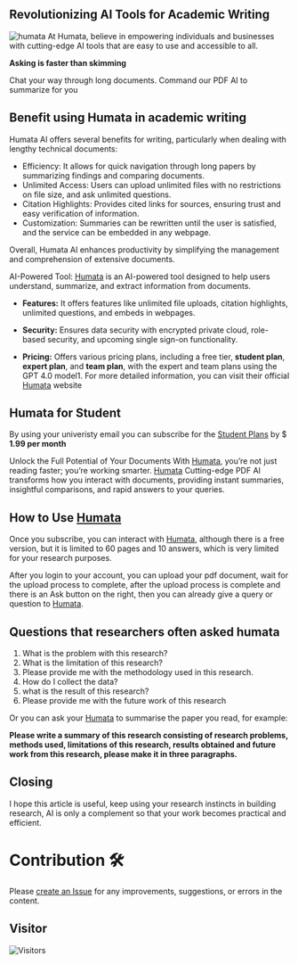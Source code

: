
## Revolutionizing AI Tools for Academic Writing

![humata](https://github.com/aprijunaidi/humata-ai-tools/assets/7279471/c0b176a0-803d-4fa6-a688-02e55f696227)
At Humata, believe in empowering individuals and businesses with cutting-edge AI tools that are easy to use and accessible to all.

**Asking is faster than skimming**

Chat your way through long documents. Command our PDF AI to summarize for you

## Benefit using Humata in academic writing

Humata AI offers several benefits for writing, particularly when dealing with lengthy technical documents:

- Efficiency: It allows for quick navigation through long papers by summarizing findings and comparing documents.
- Unlimited Access: Users can upload unlimited files with no restrictions on file size, and ask unlimited questions.
- Citation Highlights: Provides cited links for sources, ensuring trust and easy verification of information.
- Customization: Summaries can be rewritten until the user is satisfied, and the service can be embedded in any webpage.
  
Overall, Humata AI enhances productivity by simplifying the management and comprehension of extensive documents.

AI-Powered Tool: [Humata](https://www.humata.ai/?via=humata-signup) is an AI-powered tool designed to help users understand, summarize, and extract information from documents.
- **Features:** It offers features like unlimited file uploads, citation highlights, unlimited questions, and embeds in webpages.

- **Security:** Ensures data security with encrypted private cloud, role-based security, and upcoming single sign-on functionality.

- **Pricing:** Offers various pricing plans, including a free tier, **student plan**, **expert plan**, and **team plan**, with the expert and team plans using the GPT 4.0 model1.
For more detailed information, you can visit their official [Humata](https://www.humata.ai/?via=humata-signup) website

## Humata for Student
By using your univeristy email you can subscribe for the [Student Plans](https://www.humata.ai/?via=humata-signup) by $ **1.99 per month**

Unlock the Full Potential of Your Documents With [Humata](https://www.humata.ai/?via=humata-signup), you’re not just reading faster; you’re working smarter. [Humata](https://www.humata.ai/?via=humata-signup) Cutting-edge PDF AI transforms how you interact with documents, providing instant summaries, insightful comparisons, and rapid answers to your queries.

## How to Use [Humata](https://www.humata.ai/?via=humata-signup)
Once you subscribe, you can interact with  [Humata](https://www.humata.ai/?via=humata-signup), although there is a free version, but it is limited to 60 pages and 10 answers, which is very limited for your research purposes.

After you login to your account, you can upload your pdf document, wait for the upload process to complete, after the upload process is complete and there is an Ask button on the right, then you can already give a query or question to [Humata](https://www.humata.ai/?via=humata-signup).

## Questions that researchers often asked humata

1. What is the problem with this research?
2. What is the limitation of this research?
3. Please provide me with the methodology used in this research.
4. How do I collect the data?
5. what is the result of this research?
6. Please provide me with the future work of this research

Or you can ask your [Humata](https://www.humata.ai/?via=humata-signup) to summarise the paper you read, for example:

**Please write a summary of this research consisting of research problems, methods used, limitations of this research, results obtained and future work from this research, please make it in three paragraphs.**


## Closing
I hope this article is useful, keep using your research instincts in building research, AI is only a complement so that your work becomes practical and efficient.

# Contribution :hammer_and_wrench:

Please [create an Issue](https://github.com/aprijunaidi/humata-ai-tools/issues) for any improvements, suggestions, or errors in the content.

## Visitor

![Visitors](https://api.visitorbadge.io/api/visitors?path=https%3A%2F%2Fgithub.com%2Faprijunaidi%2Fhumata-ai-tools&countColor=%23263759)
